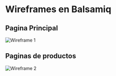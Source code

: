# Wireframes en Balsamiq
## Pagina Principal
![Wireframe 1](https://github.com/user-attachments/assets/af59ba4d-d300-4aa4-b261-4d7aa6e3cb1a)
## Paginas de productos
![Wireframe 2](https://github.com/user-attachments/assets/fbc29413-b303-4dc1-960c-b41eef31c060)
